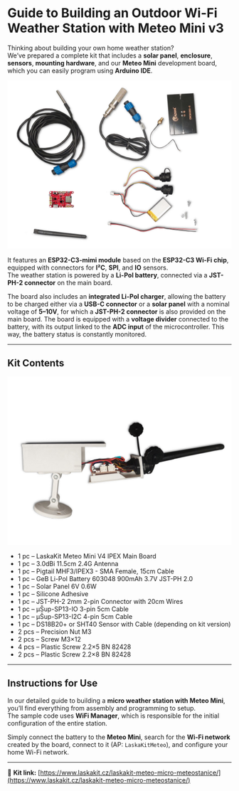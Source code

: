 # Guide to Building an Outdoor Wi-Fi Weather Station with Meteo Mini v3

Thinking about building your own home weather station?  
We’ve prepared a complete kit that includes a **solar panel**, **enclosure**, **sensors**, **mounting hardware**, and our **Meteo Mini** development board, which you can easily program using **Arduino IDE**.

![LaskaKit Meteo Micro Weatherstation](https://github.com/LaskaKit/Weather_Station_Micro/blob/main/img/LaskaKit-meteo-micro-meteostanice-0.jpg)

It features an **ESP32-C3-mimi module** based on the **ESP32-C3 Wi-Fi chip**, equipped with connectors for **I²C**, **SPI**, and **IO** sensors.  
The weather station is powered by a **Li-Pol battery**, connected via a **JST-PH-2 connector** on the main board.  
  
The board also includes an **integrated Li-Pol charger**, allowing the battery to be charged either via a **USB-C connector** or a **solar panel** with a nominal voltage of **5–10V**, for which a **JST-PH-2 connector** is also provided on the main board. The board is equipped with a **voltage divider** connected to the battery, with its output linked to the **ADC input** of the microcontroller. This way, the battery status is constantly monitored.  

---

## Kit Contents

![LaskaKit Meteo Mini](https://github.com/LaskaKit/Weather_Station_Micro/blob/main/img/LaskaKit-meteo-micro-meteostanice-4.jpg)

- 1 pc – LaskaKit Meteo Mini V4 IPEX Main Board  
- 1 pc – 3.0dBi 11.5cm 2.4G Antenna  
- 1 pc – Pigtail MHF3/IPEX3 - SMA Female, 15cm Cable  
- 1 pc – GeB Li-Pol Battery 603048 900mAh 3.7V JST-PH 2.0  
- 1 pc – Solar Panel 6V 0.6W  
- 1 pc – Silicone Adhesive  
- 1 pc – JST-PH-2 2mm 2-pin Connector with 20cm Wires  
- 1 pc – μŠup-SP13-IO 3-pin 5cm Cable  
- 1 pc – μŠup-SP13-I2C 4-pin 5cm Cable  
- 1 pc – DS18B20+ or SHT40 Sensor with Cable (depending on kit version)  
- 2 pcs – Precision Nut M3  
- 2 pcs – Screw M3×12  
- 4 pcs – Plastic Screw 2.2×5 BN 82428  
- 2 pcs – Plastic Screw 2.2×8 BN 82428  

---

## Instructions for Use

In our detailed guide to building a **micro weather station with Meteo Mini**, you’ll find everything from assembly and programming to setup.  
The sample code uses **WiFi Manager**, which is responsible for the initial configuration of the entire station.  

Simply connect the battery to the **Meteo Mini**, search for the **Wi-Fi network** created by the board, connect to it (AP: `LaskaKitMeteo`), and configure your home Wi-Fi network.  

---

🔗 **Kit link:** [https://www.laskakit.cz/laskakit-meteo-micro-meteostanice/](https://www.laskakit.cz/laskakit-meteo-micro-meteostanice/)